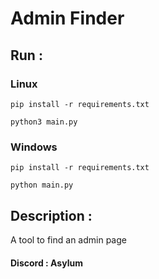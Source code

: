 # Admin Finder
## Run : 
### Linux
```
pip install -r requirements.txt
```
```
python3 main.py
```
### Windows
```
pip install -r requirements.txt
```
```
python main.py
```
## Description :
A tool to find an admin page 

#### Discord : Asylum
